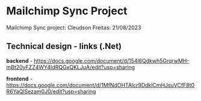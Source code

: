 # Mailchimp Sync Project
Mailchimp Sync project:  Cleudson Freitas: 21/08/2023

## Technical design - links (.Net)

**backend** - https://docs.google.com/document/d/154l6Qdkwh5GrqrwMH-mBt20yFZZ4WY4IdRQGxQKLJuA/edit?usp=sharing

**frontend** - https://docs.google.com/document/d/1MfNdOHTAlcr9DdklCmHJsuVCfF8t0R6YaQlSezam0J0/edit?usp=sharing